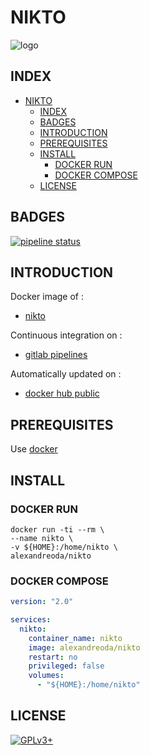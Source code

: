 # NIKTO

![logo](https://assets.gitlab-static.net/uploads/-/system/project/avatar/12904458/unnamed.png)

## INDEX

- [NIKTO](#nikto)
  - [INDEX](#index)
  - [BADGES](#badges)
  - [INTRODUCTION](#introduction)
  - [PREREQUISITES](#prerequisites)
  - [INSTALL](#install)
    - [DOCKER RUN](#docker-run)
    - [DOCKER COMPOSE](#docker-compose)
  - [LICENSE](#license)

## BADGES

[![pipeline status](https://gitlab.com/oda-alexandre/nikto/badges/master/pipeline.svg)](https://gitlab.com/oda-alexandre/nikto/commits/master)

## INTRODUCTION

Docker image of :

- [nikto](https://cirt.net/Nikto2)

Continuous integration on :

- [gitlab pipelines](https://gitlab.com/oda-alexandre/nikto/pipelines)

Automatically updated on :

- [docker hub public](https://hub.docker.com/r/alexandreoda/nikto)

## PREREQUISITES

Use [docker](https://www.docker.com)

## INSTALL

### DOCKER RUN

```\
docker run -ti --rm \
--name nikto \
-v ${HOME}:/home/nikto \
alexandreoda/nikto
```

### DOCKER COMPOSE

```yml
version: "2.0"

services:
  nikto:
    container_name: nikto
    image: alexandreoda/nikto
    restart: no
    privileged: false
    volumes:
      - "${HOME}:/home/nikto"
```

## LICENSE

[![GPLv3+](http://gplv3.fsf.org/gplv3-127x51.png)](https://gitlab.com/oda-alexandre/nikto/blob/master/LICENSE)
